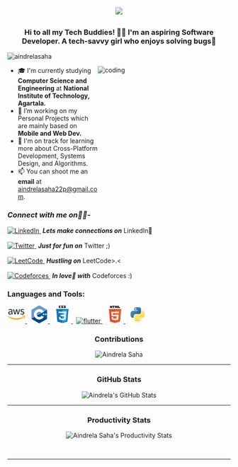 <h1  <div style="text-align: center;"> 
 <img width="400" src="https://readme-typing-svg.herokuapp.com?font=JetBrains+Mono&weight=600&size=30&duration=3000&color=FFFFFF&width=535&lines=Hi%2C+I'm+Aindrela%F0%9F%91%8B;Let's+Learn🐥Code👩🏻‍💻Innovate🚀"/>
</div>
</h1>
<h3 align="center">Hi to all my Tech Buddies! 👩‍💻 I'm an aspiring Software Developer. A tech-savvy girl who enjoys solving bugs🐞</h3>

<p align="left">
  <img src="https://komarev.com/ghpvc/?username=aindrelasaha&label=Profile%20views&color=00FF00&style=flat" alt="aindrelasaha" />
</p>
<img align="right" alt="coding" width="300" height="290" src="https://media.giphy.com/media/v1.Y2lkPTc5MGI3NjExeGdpMDZjYndvamprdzVybThxdGlxMGEwcTAxZmlvc2p5bzJxZGFlMCZlcD12MV9pbnRlcm5hbF9naWZfYnlfaWQmY3Q9Zw/VbnUQpnihPSIgIXuZv/giphy-downsized.gif">

<section>

  <ul>
    <li>🎓 I'm currently studying <b>Computer Science and Engineering</b> at <b>National Institute of Technology, Agartala.</b></li>
    <li>🔭 I’m working on my Personal Projects which are mainly based on <b>Mobile and Web Dev.</b></li>
<!--     <li>💡 Some technologies I enjoy working with include <b>Dart/Flutter.</b> Currently exploring backend technologies.</li> -->
    <li>🌱 I'm on track for learning more about Cross-Platform Development, Systems Design, and Algorithms.</li>
    <li>📫 You can shoot me an <b>email</b> at <a href="mailto:aindrelasaha22p@gmail.com">aindrelasaha22p@gmail.com</a>.</li>
  </ul>
</section>


<h3 align="left"><em><strong>Connect with me on💁‍♀️</strong></em>- </h3>
<!-- (https://skillicons.dev/icons?i=twitter)](https://twitter.com/aindrelasaha)
(https://skillicons.dev/icons?i=linkedin)](https://www.linkedin.com/in/aindrelasaha/)
 -->
<div align="left">
  <a href="https://linkedin.com/in/aindrelasaha">
    <img src="https://raw.githubusercontent.com/rahuldkjain/github-profile-readme-generator/master/src/images/icons/Social/linked-in-alt.svg" alt="LinkedIn" height="20" width="20">
  </a>
  &nbsp;<em><strong>Lets make connections on</strong></em> <a href="https://linkedin.com/in/aindrelasaha" style="text-decoration: none;">LinkedIn💫</a>
  <br><br>
  <a href="https://twitter.com/aindrelasaha">
    <img src="https://raw.githubusercontent.com/rahuldkjain/github-profile-readme-generator/master/src/images/icons/Social/twitter.svg" alt="Twitter" height="20" width="20">
  </a>
  &nbsp;<em><strong>Just for fun on</strong></em> <a href="https://twitter.com/aindrelasaha" style="text-decoration: none;">Twitter ;)</a>
  <br><br>
  <a href="https://www.leetcode.com/aindrelasaha">
    <img src="https://raw.githubusercontent.com/rahuldkjain/github-profile-readme-generator/master/src/images/icons/Social/leet-code.svg" alt="LeetCode" height="20" width="20">
  </a>
  &nbsp;<em><strong>Hustling on</strong></em> <a href="https://www.leetcode.com/aindrelasaha" style="text-decoration: none;">LeetCode&gt;.&lt;</a>
  <br><br>
  <a href="https://codeforces.com/profile/aindrelasaha">
    <img src="https://raw.githubusercontent.com/rahuldkjain/github-profile-readme-generator/master/src/images/icons/Social/codeforces.svg" alt="Codeforces" height="20" width="20">
  </a>
  &nbsp;<em><strong>In love💖 with</strong></em> <a href="https://codeforces.com/profile/aindrelasaha" style="text-decoration: none;">Codeforces :)</a>
</div>




<h3 align="left">Languages and Tools:</h3>
<p align="left">
  <a href="https://aws.amazon.com" target="_blank" rel="noreferrer">
    <img src="https://raw.githubusercontent.com/devicons/devicon/master/icons/amazonwebservices/amazonwebservices-original-wordmark.svg" alt="aws" width="40" height="40"/>
  </a> &nbsp;
  <a href="https://www.w3schools.com/cpp/" target="_blank" rel="noreferrer">
    <img src="https://raw.githubusercontent.com/devicons/devicon/master/icons/cplusplus/cplusplus-original.svg" alt="cplusplus" width="40" height="40"/>
  </a> &nbsp;
  <a href="https://www.w3schools.com/css/" target="_blank" rel="noreferrer">
    <img src="https://raw.githubusercontent.com/devicons/devicon/master/icons/css3/css3-original-wordmark.svg" alt="css3" width="40" height="40"/>
  </a> &nbsp;
  <a href="https://flutter.dev" target="_blank" rel="noreferrer">
    <img src="https://www.vectorlogo.zone/logos/flutterio/flutterio-icon.svg" alt="flutter" width="40" height="40"/>
  </a> &nbsp;
  <a href="https://www.w3.org/html/" target="_blank" rel="noreferrer">
    <img src="https://raw.githubusercontent.com/devicons/devicon/master/icons/html5/html5-original-wordmark.svg" alt="html5" width="40" height="40"/>
  </a> &nbsp;
  <a href="https://www.python.org" target="_blank" rel="noreferrer">
    <img src="https://raw.githubusercontent.com/devicons/devicon/master/icons/python/python-original.svg" alt="python" width="40" height="40"/>
  </a>
</p>


<div
 align="center">
 
### Contributions

<img src="https://github-readme-streak-stats.herokuapp.com/?user=aindrelasaha&theme=monokai&hide_border=true&fire=DD2727" alt="Aindrela Saha" />
</div>
<div align="center">
 <hr/>


 ### GitHub Stats

 <img  alt="Aindrela's GitHub Stats" src="https://github-readme-stats.vercel.app/api?username=aindrelasaha&show_icons=true&hide_border=true&theme=monokai&hide_border=true&fire=DD2727" />

</div>
<div align="center">
 <hr/>

### Productivity Stats


 ![Aindrela Saha's Productivity Stats](https://github-profile-summary-cards.vercel.app/api/cards/profile-details?username=aindrelasaha&theme=monokai)

</div>
<br/>
<div align="center">
 <hr/>

 
 </div>
